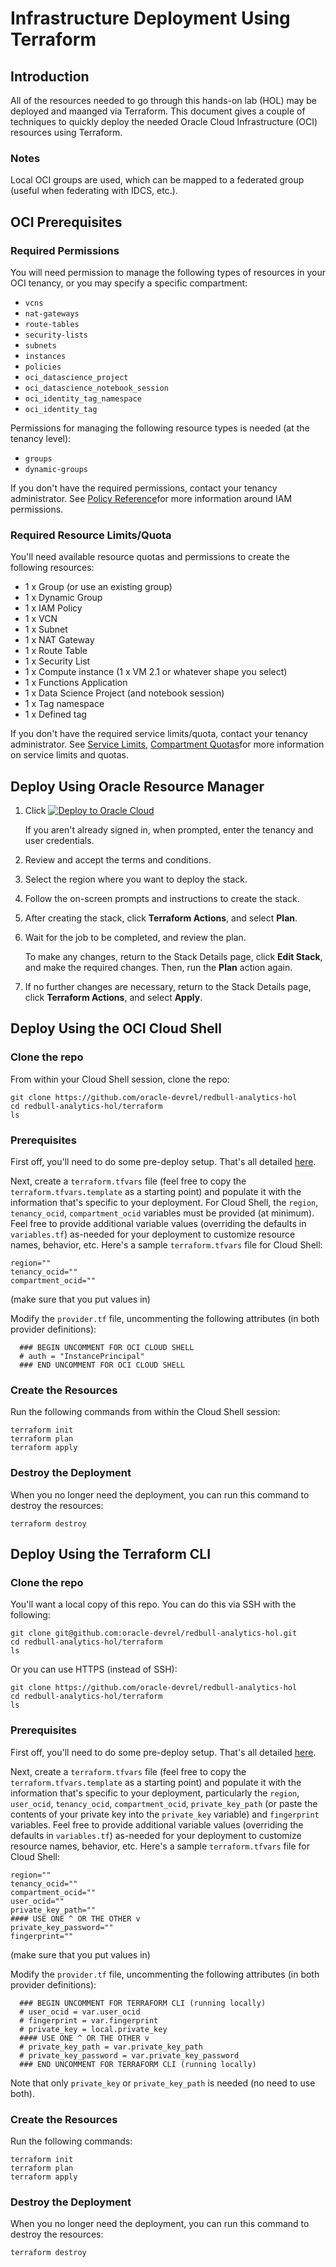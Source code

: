 # Infrastructure Deployment Using Terraform

## Introduction
All of the resources needed to go through this hands-on lab (HOL) may be deployed and maanged via Terraform.  This document gives a couple of techniques to quickly deploy the needed Oracle Cloud Infrastructure (OCI) resources using Terraform.

### Notes
Local OCI groups are used, which can be mapped to a federated group (useful when federating with IDCS, etc.).

## OCI Prerequisites

### Required Permissions
You will need permission to manage the following types of resources in your OCI tenancy, or you may specify a specific compartment:
* `vcns`
* `nat-gateways`
* `route-tables`
* `security-lists`
* `subnets`
* `instances`
* `policies`
* `oci_datascience_project`
* `oci_datascience_notebook_session`
* `oci_identity_tag_namespace`
* `oci_identity_tag`

Permissions for managing the following resource types is needed (at the tenancy level):
* `groups`
* `dynamic-groups`

If you don't have the required permissions, contact your tenancy administrator.  See [Policy Reference](https://docs.cloud.oracle.com/en-us/iaas/Content/Identity/Reference/policyreference.htm)for more information around IAM permissions.

### Required Resource Limits/Quota
You'll need available resource quotas and permissions to create the following resources:
* 1 x Group (or use an existing group)
* 1 x Dynamic Group
* 1 x IAM Policy
* 1 x VCN
* 1 x Subnet
* 1 x NAT Gateway
* 1 x Route Table
* 1 x Security List
* 1 x Compute instance (1 x VM 2.1 or whatever shape you select)
* 1 x Functions Application
* 1 x Data Science Project (and notebook session)
* 1 x Tag namespace
* 1 x Defined tag

If you don't have the required service limits/quota, contact your tenancy administrator.  See [Service Limits](https://docs.cloud.oracle.com/en-us/iaas/Content/General/Concepts/servicelimits.htm), [Compartment Quotas](https://docs.cloud.oracle.com/iaas/Content/General/Concepts/resourcequotas.htm)for more information on service limits and quotas.

## Deploy Using Oracle Resource Manager
1. Click [![Deploy to Oracle Cloud](https://oci-resourcemanager-plugin.plugins.oci.oraclecloud.com/latest/deploy-to-oracle-cloud.svg)](https://cloud.oracle.com/resourcemanager/stacks/create?region=home&zipUrl=https://github.com/oracle-devrel/redbull-analytics-hol/releases/latest/download/redbull-analytics-hol-latest.zip)

    If you aren't already signed in, when prompted, enter the tenancy and user credentials.

2. Review and accept the terms and conditions.

3. Select the region where you want to deploy the stack.

4. Follow the on-screen prompts and instructions to create the stack.

5. After creating the stack, click **Terraform Actions**, and select **Plan**.

6. Wait for the job to be completed, and review the plan.

    To make any changes, return to the Stack Details page, click **Edit Stack**, and make the required changes. Then, run the **Plan** action again.

7. If no further changes are necessary, return to the Stack Details page, click **Terraform Actions**, and select **Apply**. 

## Deploy Using the OCI Cloud Shell

### Clone the repo
From within your Cloud Shell session, clone the repo:

```
git clone https://github.com/oracle-devrel/redbull-analytics-hol
cd redbull-analytics-hol/terraform
ls
```

### Prerequisites
First off, you'll need to do some pre-deploy setup. That's all detailed [here](https://github.com/cloud-partners/oci-prerequisites).

Next, create a `terraform.tfvars` file (feel free to copy the `terraform.tfvars.template` as a starting point) and populate it with the information that's specific to your deployment.  For Cloud Shell, the `region`, `tenancy_ocid`, `compartment_ocid` variables must be provided (at minimum).  Feel free to provide additional variable values (overriding the defaults in `variables.tf`) as-needed for your deployment to customize resource names, behavior, etc.  Here's a sample `terraform.tfvars` file for Cloud Shell:
```
region=""
tenancy_ocid=""
compartment_ocid=""
```
(make sure that you put values in)

Modify the `provider.tf` file, uncommenting the following attributes (in both provider definitions):
```
  ### BEGIN UNCOMMENT FOR OCI CLOUD SHELL
  # auth = "InstancePrincipal"
  ### END UNCOMMENT FOR OCI CLOUD SHELL
```

### Create the Resources
Run the following commands from within the Cloud Shell session:

```
terraform init
terraform plan
terraform apply
```

### Destroy the Deployment
When you no longer need the deployment, you can run this command to destroy the resources:

```
terraform destroy
```

## Deploy Using the Terraform CLI

### Clone the repo
You'll want a local copy of this repo.  You can do this via SSH with the following:

```
git clone git@github.com:oracle-devrel/redbull-analytics-hol.git
cd redbull-analytics-hol/terraform
ls
```

Or you can use HTTPS (instead of SSH):

```
git clone https://github.com/oracle-devrel/redbull-analytics-hol
cd redbull-analytics-hol/terraform
ls
```

### Prerequisites
First off, you'll need to do some pre-deploy setup. That's all detailed [here](https://github.com/cloud-partners/oci-prerequisites).

Next, create a `terraform.tfvars` file (feel free to copy the `terraform.tfvars.template` as a starting point) and populate it with the information that's specific to your deployment, particularly the `region`, `user_ocid`, `tenancy_ocid`, `compartment_ocid`, `private_key_path` (or paste the contents of your private key into the `private_key` variable) and `fingerprint` variables.  Feel free to provide additional variable values (overriding the defaults in `variables.tf`) as-needed for your deployment to customize resource names, behavior, etc.  Here's a sample `terraform.tfvars` file for Cloud Shell:
```
region=""
tenancy_ocid=""
compartment_ocid=""
user_ocid=""
private_key_path=""
#### USE ONE ^ OR THE OTHER v
private_key_password=""
fingerprint=""
```
(make sure that you put values in)

Modify the `provider.tf` file, uncommenting the following attributes (in both provider definitions):
```
  ### BEGIN UNCOMMENT FOR TERRAFORM CLI (running locally)
  # user_ocid = var.user_ocid
  # fingerprint = var.fingerprint
  # private_key = local.private_key
  #### USE ONE ^ OR THE OTHER v
  # private_key_path = var.private_key_path
  # private_key_password = var.private_key_password
  ### END UNCOMMENT FOR TERRAFORM CLI (running locally)
```

Note that only `private_key` or `private_key_path` is needed (no need to use both).

### Create the Resources
Run the following commands:

```
terraform init
terraform plan
terraform apply
```

### Destroy the Deployment
When you no longer need the deployment, you can run this command to destroy the resources:

```
terraform destroy
```
